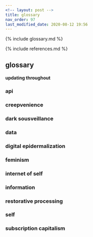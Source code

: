 ```yaml
---
<!-- layout: post -->
title: glossary
nav_order: 97
last_modified_date: 2020-08-12 19:56
---
```


{% include glossary.md %}

{% include references.md %}

## glossary

#### updating throughout

### api
### creepvenience
### dark sousveillance
### data
### digital epidermalization
### feminism
### internet of self
### information
### restorative processing
### self 
### subscription capitalism
